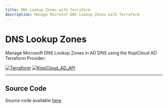 ```yaml
---
title: DNS Lookup Zones with Terraform
description: Manage Microsof DNS Lookup Zones with Terraform
---
```


# DNS Lookup Zones

Manage Microsoft DNS Lookup Zones in AD DNS using the KopiCloud AD Terraform Provider:

[![Terraform](https://img.shields.io/badge/terraform-v1.3+-blue.svg)](https://www.terraform.io/downloads.html) [![KopiCloud_AD_API](https://img.shields.io/badge/kopiCloud_ad-v1.0+-blueviolet.svg)](https://www.kopicloud-ad-api.com)

----

## Source Code

Source code available [here](https://github.com/KopiCloud-AD-API/terraform-kopicloud-ad-api-dns-zones)
